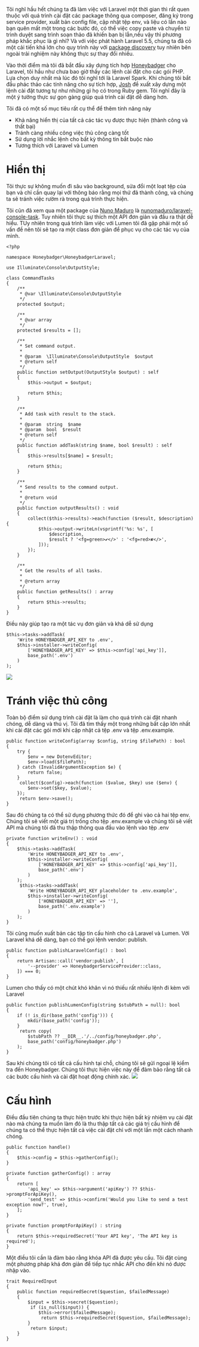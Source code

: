 Tôi nghĩ hầu hết chúng ta đã làm việc với Laravel một thời gian thì rất quen thuộc với quá trình cài đặt các package thông qua composer, đăng ký trong service provider, xuất bản config file, cập nhật tệp env, và liệu có lần nào bạn quên mất một trong các bước đó, có thể việc copy paste và chuyển từ trình duyệt sang trình soạn thảo đã khiến bạn bị lẫn,nếu vậy thì phương pháp khắc phục là gì nhỉ? Và với việc phát hành Laravel 5.5, chúng ta đã có một cải tiến khá lớn cho quy trình này với  [package discovery](https://laravel.com/docs/5.5/packages#package-discovery) tuy nhiên bên ngoài trải nghiệm này không thực sự thay đổi nhiều.

Vào thời điểm mà tôi đã bắt đầu xây dựng tích hợp [Honeybadger](https://www.honeybadger.io/for/laravel/?utm_source=laravelnews&utm_medium=blog&utm_campaign=laravel&utm_content=Honeybadger) cho Laravel, tôi hầu như chưa bao giờ thấy các lệnh cài đặt cho các gói PHP. Lựa chọn duy nhất mà lúc đó tôi nghĩ tới là Laravel Spark. Khi chúng tôi bắt đầu phác thảo các tính năng cho sự tích hợp, [Josh](https://twitter.com/joshuap) đề xuất xây dựng một lệnh cài đặt tương tự như những gì họ có trong Ruby gem. Tôi nghĩ đây là một ý tưởng thực sự gọn gàng giúp quá trình cài đặt dễ dàng hơn.

Tôi đã có một số mục tiêu rất cụ thể để thêm tính năng này
* Khả năng hiển thị của tất cả các tác vụ được thực hiện (thành công và thất bại)
* Tránh càng nhiều công việc thủ công càng tốt
* Sử dụng lời nhắc lệnh cho bất kỳ thông tin bắt buộc nào
* Tương thích với Laravel và Lumen

# Hiển thị
Tôi thực sự không muốn đi sâu vào background, sửa đổi một loạt tệp của bạn và chỉ cần quay lại với thông báo rằng mọi thứ đã thành công, và chúng ta sẽ tránh việc rườm rà trong quá trình thực hiện.

Tôi cũn đã xem qua một package của [Nuno Maduro](https://twitter.com/enunomaduro) là [nunomaduro/laravel-console-task](https://github.com/nunomaduro/laravel-console-task). Tuy nhiên tôi thực sự thích một API đơn giản và đầu ra thật dễ hiểu. TUy nhiên trong quá trình làm việc với Lumen tôi đã gặp phải một số vấn đề nên tôi sẽ tạo ra một class đơn giản để phục vụ cho các tác vụ của mình.
```
<?php

namespace Honeybadger\HoneybadgerLaravel;

use Illuminate\Console\OutputStyle;

class CommandTasks
{
    /**
     * @var \Illuminate\Console\OutputStyle
     */
    protected $output;

    /**
     * @var array
     */
    protected $results = [];

    /**
     * Set command output.
     *
     * @param  \Illuminate\Console\OutputStyle  $output
     * @return self
     */
    public function setOutput(OutputStyle $output) : self
    {
        $this->output = $output;

        return $this;
    }

    /**
     * Add task with result to the stack.
     *
     * @param  string  $name
     * @param  bool  $result
     * @return self
     */
    public function addTask(string $name, bool $result) : self
    {
        $this->results[$name] = $result;

        return $this;
    }

    /**
     * Send results to the command output.
     *
     * @return void
     */
    public function outputResults() : void
    {
        collect($this->results)->each(function ($result, $description) {
            $this->output->writeLn(vsprintf('%s: %s', [
                $description,
                $result ? '<fg=green>✔</>' : '<fg=red>✘</>',
            ]));
        });
    }

    /**
     * Get the results of all tasks.
     *
     * @return array
     */
    public function getResults() : array
    {
        return $this->results;
    }
}
```

Điều này giúp tạo ra một tác vụ đơn giản và khá dễ sử dụng
```
$this->tasks->addTask(
    'Write HONEYBADGER_API_KEY to .env',
    $this->installer->writeConfig(
        ['HONEYBADGER_API_KEY' => $this->config['api_key']],
        base_path('.env')
    )
);
```
![](https://images.viblo.asia/4187ba77-964d-4f9e-a2aa-3c931f045718.png)

# Tránh việc thủ công
Toàn bộ điểm sử dụng trình cài đặt là làm cho quá trình cài đặt nhanh chóng, dễ dàng và thú vị. Tôi đã tìm thấy một trong những bất cập lớn nhất khi cài đặt các gói mới khi cập nhật cả tệp .env và tệp .env.example.

```
public function writeConfig(array $config, string $filePath) : bool
{
    try {
        $env = new DotenvEditor;
        $env->load($filePath);
    } catch (InvalidArgumentException $e) {
        return false;
    }
     collect($config)->each(function ($value, $key) use ($env) {
        $env->set($key, $value);
    });
     return $env->save();
}
```

Sau đó chúng ta có thể sử dụng phương thức đó để ghi vào cả hai tệp env. Chúng tôi sẽ viết một giá trị trống cho tệp .env.example và chúng tôi sẽ viết API mà chúng tôi đã thu thập thông qua đầu vào lệnh vào tệp .env

```
private function writeEnv() : void
{
    $this->tasks->addTask(
        'Write HONEYBADGER_API_KEY to .env',
        $this->installer->writeConfig(
            ['HONEYBADGER_API_KEY' => $this->config['api_key']],
            base_path('.env')
        )
    );
     $this->tasks->addTask(
        'Write HONEYBADGER_API_KEY placeholder to .env.example',
        $this->installer->writeConfig(
            ['HONEYBADGER_API_KEY' => ''],
            base_path('.env.example')
        )
    );
}
```
Tôi cũng muốn xuất bản các tập tin cấu hình cho cả Laravel và Lumen. Với Laravel khá dễ dàng, bạn có thể gọi lệnh vendor: publish.
```
public function publishLaravelConfig() : bool
{
    return Artisan::call('vendor:publish', [
        '--provider' => HoneybadgerServiceProvider::class,
    ]) === 0;
}
```

Lumen cho thấy có một chút khó khăn vì nó thiếu rất nhiều lệnh đi kèm với Laravel
```
public function publishLumenConfig(string $stubPath = null): bool
{
    if (! is_dir(base_path('config'))) {
        mkdir(base_path('config'));
    }
     return copy(
        $stubPath ?? __DIR__.'/../config/honeybadger.php',
        base_path('config/honeybadger.php')
    );
}
```
Sau khi chúng tôi có tất cả cấu hình tại chỗ, chúng tôi sẽ gửi ngoại lệ kiểm tra đến Honeybadger. Chúng tôi thực hiện việc này để đảm bảo rằng tất cả các bước cấu hình và cài đặt hoạt động chính xác.
![](https://images.viblo.asia/7c10c892-8d29-44f0-ad00-0eff31f374ad.png)
# Cấu hình
Điều đầu tiên chúng ta thực hiện trước khi thực hiện bất kỳ nhiệm vụ cài đặt nào mà chúng ta muốn làm đó là thu thập tất cả các giá trị cấu hình để chúng ta có thể thực hiện tất cả việc cài đặt chỉ với một lần một cách nhanh chóng.
```
public function handle()
{
    $this->config = $this->gatherConfig();
}

private function gatherConfig() : array
{
    return [
        'api_key' => $this->argument('apiKey') ?? $this->promptForApiKey(),
        'send_test' => $this->confirm('Would you like to send a test exception now?', true),
    ];
}

private function promptForApiKey() : string
{
    return $this->requiredSecret('Your API key', 'The API key is required');
}
```

Một điều tôi cần là đảm bảo rằng khóa API đã được yêu cầu. Tôi đặt cùng một phương pháp khá đơn giản để tiếp tục nhắc API cho đến khi nó được nhập vào.
```
trait RequiredInput
{
    public function requiredSecret($question, $failedMessage)
    {
        $input = $this->secret($question);
         if (is_null($input)) {
            $this->error($failedMessage);
             return $this->requiredSecret($question, $failedMessage);
        }
         return $input;
    }
}
```